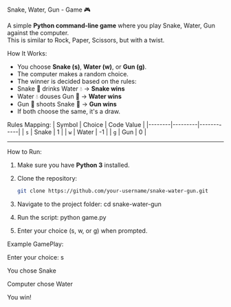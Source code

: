 Snake, Water, Gun - Game 🎮

A simple **Python command-line game** where you play Snake, Water, Gun against the computer.  
This is similar to Rock, Paper, Scissors, but with a twist.

How It Works:
- You choose **Snake (s)**, **Water (w)**, or **Gun (g)**.
- The computer makes a random choice.
- The winner is decided based on the rules:
- Snake 🐍 drinks Water 💧 → **Snake wins**  
- Water 💧 douses Gun 🔫 → **Water wins**  
- Gun 🔫 shoots Snake 🐍 → **Gun wins**
- If both choose the same, it's a draw.


Rules Mapping:
| Symbol | Choice  | Code Value |
|--------|---------|------------|
| `s`    | Snake   | 1          |
| `w`    | Water   | -1         |
| `g`    | Gun     | 0          |

---

How to Run:
1. Make sure you have **Python 3** installed.
2. Clone the repository:
   ```bash
   git clone https://github.com/your-username/snake-water-gun.git
3. Navigate to the project folder:
cd snake-water-gun

4. Run the script:
python game.py

5. Enter your choice (s, w, or g) when prompted.


Example GamePlay:

Enter your choice: s

You chose Snake 

Computer chose Water

You win!

